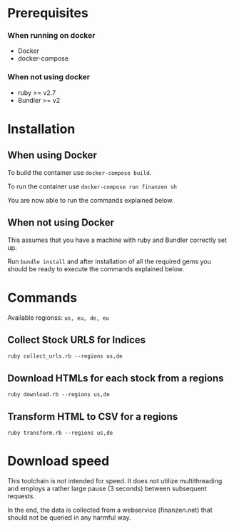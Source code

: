 # Prerequisites

### When running on docker

- Docker
- docker-compose

### When not using docker

- ruby >= v2.7
- Bundler >= v2

# Installation

## When using Docker

To build the container use `docker-compose build`.

To run the container use `docker-compose run finanzen sh`

You are now able to run the commands explained below.

## When not using Docker

This assumes that you have a machine with ruby and Bundler correctly set up.

Run `bundle install` and after installation of all the required gems you should be ready to execute the commands explained below.

# Commands

Available regionss: `us, eu, de, eu`

## Collect Stock URLS for Indices

`ruby collect_urls.rb --regions us,de`

## Download HTMLs for each stock from a regions

`ruby download.rb --regions us,de`

## Transform HTML to CSV for a regions

`ruby transform.rb --regions us,de`

# Download speed

This toolchain is not intended for speed. It does not utilize multithreading and employs a rather large pause (3 seconds) between subsequent requests.

In the end, the data is collected from a webservice (finanzen.net) that should not be queried in any harmful way.
